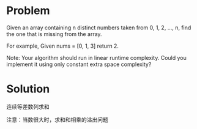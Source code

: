 # Problem

Given an array containing n distinct numbers taken from 0, 1, 2, ..., n, find the one that is missing from the array.

For example,
Given nums = [0, 1, 3] return 2.

Note:
Your algorithm should run in linear runtime complexity. Could you implement it using only constant extra space complexity?

# Solution

连续等差数列求和

注意：当数很大时，求和和相乘的溢出问题